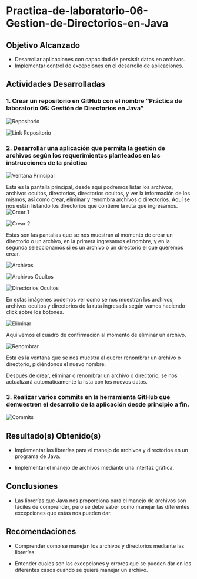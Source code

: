 # Practica-de-laboratorio-06-Gestion-de-Directorios-en-Java
## Objetivo Alcanzado
 * Desarrollar aplicaciones con capacidad de persistir datos en archivos.
 * Implementar control de excepciones en el desarrollo de aplicaciones.
## Actividades Desarrolladas
### 1. Crear un repositorio en GitHub con el nombre “Práctica de laboratorio 06: Gestión de Directorios en Java”
![Repositorio](https://github.com/mtoledot1/Capturas/blob/master/Practica%206/Repsotorio.png)

![Link Repositorio](https://github.com/mtoledot1/Practica-de-laboratorio-06-Gestion-de-Directorios-en-Java)

### 2. Desarrollar una aplicación que permita la gestión de archivos según los requerimientos planteados en las instrucciones de la práctica
![Ventana Principal](https://github.com/mtoledot1/Capturas/blob/master/Practica%206/Principal.png)

Esta es la pantalla principal, desde aquí podremos listar los archivos, archivos ocultos, directorios, directorios ocultos, y ver la información de los mismos, así como crear, eliminar y renombra archivos o directorios. Aquí se nos están listando los directorios que contiene la ruta que ingresamos.
![Crear 1](https://github.com/mtoledot1/Capturas/blob/master/Practica%206/Crear1.png)

![Crear 2](https://github.com/mtoledot1/Capturas/blob/master/Practica%206/Crear2.png)

Estas son las pantallas que se nos muestran al momento de crear un directorio o un archivo, en la primera ingresamos el nombre, y en la segunda seleccionamos si es un archivo o un directorio el que queremos crear.

![Archivos](https://github.com/mtoledot1/Capturas/blob/master/Practica%206/Archivos.png)

![Archivos Ocultos](https://github.com/mtoledot1/Capturas/blob/master/Practica%206/AOcultos.png)

![Directorios Ocultos](https://github.com/mtoledot1/Capturas/blob/master/Practica%206/DOcultos.png)

En estas imágenes podemos ver como se nos muestran los archivos, archivos ocultos y directorios de la ruta ingresada según vamos haciendo click sobre los botones.

![Eliminar](https://github.com/mtoledot1/Capturas/blob/master/Practica%206/Eliminar.png)

Aquí vemos el cuadro de confirmación al momento de eliminar un archivo.

![Renombrar](https://github.com/mtoledot1/Capturas/blob/master/Practica%206/Renombrar.png)

Esta es la ventana que se nos muestra al querer renombrar un archivo o directorio, pidiéndonos el nuevo nombre.

Después de crear, eliminar o renombrar un archivo o directorio, se nos actualizará automáticamente la lista con los nuevos datos.

### 3. Realizar varios commits en la herramienta GitHub que demuestren el desarrollo de la aplicación desde principio a fin.
![Commits](https://github.com/mtoledot1/Capturas/blob/master/Practica%206/Commits.jpg)

## Resultado(s) Obtenido(s)

 * Implementar las librerías para el manejo de archivos y directorios en un programa de Java.
 
 * Implementar el manejo de archivos mediante una interfaz gráfica.
 
## Conclusiones

 * Las librerías que Java nos proporciona para el manejo de archivos son fáciles de comprender, pero se debe saber como manejar las diferentes excepciones que estas nos pueden dar.
 
## Recomendaciones

  * Comprender como se manejan los archivos y directorios mediante las librerías.
  
  * Entender cuales son las excepciones y errores que se pueden dar en los diferentes casos cuando se quiere manejar un archivo.
